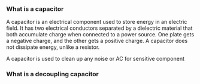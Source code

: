 ### What is a capacitor

A capacitor is an electrical component used to store energy in an electric
field. It has two electrical conductors separated by a dielectric material that
both accumulate charge when connected to a power source. One plate gets a
negative charge, and the other gets a positive charge. A capacitor does
not dissipate energy, unlike a resistor.

A capacitor is used to clean up any noise or AC for sensitive component

### What is a decoupling capacitor


